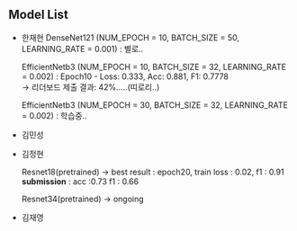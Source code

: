 ## Model List

* 한재현
    DenseNet121 (NUM_EPOCH = 10, BATCH_SIZE = 50, LEARNING_RATE = 0.001)
    : 별로..
    
    EfficientNetb3 (NUM_EPOCH = 10, BATCH_SIZE = 32, LEARNING_RATE = 0.002) 
    : Epoch10 - Loss: 0.333, Acc: 0.881, F1: 0.7778   
    -> 리더보드 제출 결과: 42%.....(띠로리..)
    
    EfficientNetb3 (NUM_EPOCH = 30, BATCH_SIZE = 32, LEARNING_RATE = 0.002) 
    : 학습중..

* 김민성

* 김정현

    Resnet18(pretrained) -> best result : epoch20, train loss : 0.02, f1 : 0.91 **submission** : acc :0.73 f1 : 0.66

    Resnet34(pretrained) -> ongoing

* 김재영